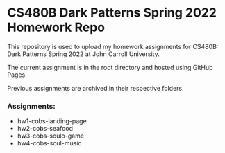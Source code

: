 # CS480B Dark Patterns Spring 2022 Homework Repo

This repository is used to upload my homework assignments for CS480B: Dark Patterns Spring 2022 at John Carroll University.

The current assignment is in the root directory and hosted using GitHub Pages.

Previous assignments are archived in their respective folders.

### Assignments:
- hw1-cobs-landing-page
- hw2-cobs-seafood
- hw3-cobs-soulo-game
- hw4-cobs-soul-music
